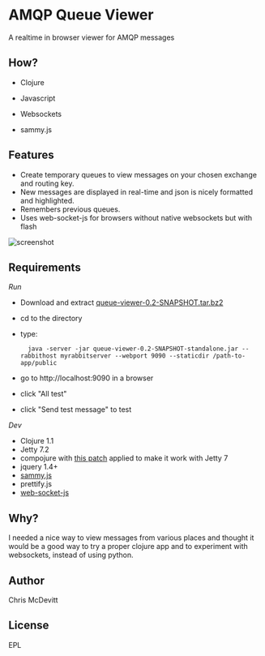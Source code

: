 AMQP Queue Viewer
=================

A realtime in browser viewer for AMQP messages


How?
----

- Clojure
- Javascript

- Websockets
- sammy.js

Features
--------

- Create temporary queues to view messages on your chosen exchange and
  routing key.
- New messages are displayed in real-time and json is nicely formatted
  and highlighted.
- Remembers previous queues.
- Uses web-socket-js for browsers without native websockets but with flash

![screenshot](//github.com/downloads/minimal/Queue-Viewer/queue-viewer.png "Screenshot")

Requirements
------------

*Run*

- Download and extract [queue-viewer-0.2-SNAPSHOT.tar.bz2](//github.com/downloads/minimal/Queue-Viewer/queue-viewer-0.2-SNAPSHOT-2011-01-26.tar.bz2)
- cd to the directory
- type:

        java -server -jar queue-viewer-0.2-SNAPSHOT-standalone.jar --rabbithost myrabbitserver --webport 9090 --staticdir /path-to-app/public
- go to http://localhost:9090 in  a browser
- click "All test"
- click "Send test message" to test
 
*Dev*

- Clojure 1.1
- Jetty 7.2
- compojure with [this patch](http://github.com/minimal/compojure/commit/4ea5dc56f6be0a4345141dc45896b3f12cb6e131) applied to make it work with Jetty 7
- jquery 1.4+
- [sammy.js](http://github.com/quirkey/sammy)
- prettify.js
- [web-socket-js](http://github.com/gimite/web-socket-js)

Why?
----

I needed a nice way to view messages from various places and thought
it would be a good way to try a proper clojure app and to experiment
with websockets, instead of using python.


Author
------

Chris McDevitt


License
-------

EPL
